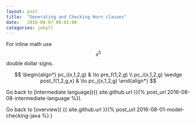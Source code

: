 ```yaml
---
layout: post
title:  "Generating and Checking Horn clauses"
date:   2016-08-07 00:01:00
categories: jekyll
---
```


For inline math use $$ x^5 $$ double dollar signs.

$$ 
 \begin{align*}
pc_i(x,1,2,g) & \to pre_f(1,2,g) \\
pc_i(x,1,2,g) \wedge post_f(1,2,g,x) & \to pc_j(x,1,2,g)
\end{align*}
$$

Go back to [intermediate language]({{ site.github.url }}{% post_url 2016-08-08-intermediate-language %}).

Go back to [overview]( {{ site.github.url }}{% post_url 2016-08-01-model-checking-java %} )